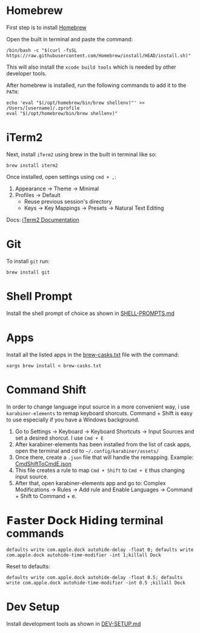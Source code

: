 # Homebrew

First step is to install [Homebrew](https://brew.sh/)

Open the built in terminal and paste the command:
```
/bin/bash -c "$(curl -fsSL https://raw.githubusercontent.com/Homebrew/install/HEAD/install.sh)"
```
This will also install the `xcode build tools` which is needed by other developer tools.

After homebrew is installed, run the following commands to add it to the `PATH`:
```
echo 'eval "$(/opt/homebrew/bin/brew shellenv)"' >> /Users/[username]/.zprofile
eval "$(/opt/homebrew/bin/brew shellenv)"
```

# iTerm2

Next, install `iTerm2` using brew in the built in terminal like so:
```
brew install iterm2
```
Once installed, open settings using `cmd + ,`:
1. Appearance -> Theme -> Minimal
2. Profiles -> Default
    - Reuse previous session's directory
    - Keys -> Key Mappings -> Presets -> Natural Text Editing

Docs: [iTerm2 Documentation](https://iterm2.com/documentation.html)

# Git

To install `git` run:
```
brew install git
```

# Shell Prompt
Install the shell prompt of choice as shown in [SHELL-PROMPTS.md](https://github.com/adreaskar/mac-setup/blob/master/pages/SHELL-PROMPTS.md)

# Apps
Install all the listed apps in the [brew-casks.txt](https://github.com/adreaskar/mac-setup/blob/master/brew-casks.txt) file  with the command:
```
xargs brew install < brew-casks.txt
```

# Command Shift
In order to change language input source in a more convenient way, i use `karabiner-elements` to remap keyboard shorcuts. Command + Shift is easy to use especially if you have a Windows background.
1. Go to Settings -> Keyboard -> Keyboard Shortcuts -> Input Sources and set a desired shorcut. I use `Cmd + E`
2. After karabiner-elements has been installed from the list of cask apps, open the terminal and cd to `~/.config/karabiner/assets/`
3. Once there, create a `.json` file that will handle the remapping. Example: [CmdShiftToCmdE.json](https://github.com/adreaskar/mac-setup/blob/master/misc/CmdShifttoCmdE.json)
4. This file creates a rule to map `Cmd + Shift` to `Cmd + E` thus changing input source.
5. After that, open karabiner-elements app and go to: Complex Modifications -> Rules -> Add rule and Enable Languages -> Command + Shift to Command + e.

# 𝗙𝗮𝘀𝘁𝗲𝗿 𝗗𝗼𝗰𝗸 𝗛𝗶𝗱𝗶𝗻𝗴 terminal commands
```
defaults write com.apple.dock autohide-delay -float 0; defaults write com.apple.dock autohide-time-modifier -int 1;killall Dock
```
Reset to defaults:
```
defaults write com.apple.dock autohide-delay -float 0.5; defaults write com.apple.dock autohide-time-modifier -int 0.5 ;killall Dock
```

# Dev Setup
Install development tools as shown in [DEV-SETUP.md](https://github.com/adreaskar/mac-setup/blob/master/pages/DEV-SETUP.md)
